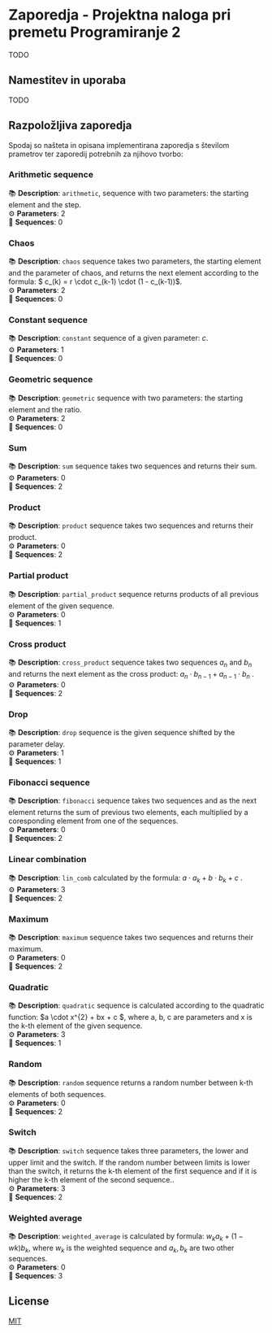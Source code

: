 # Zaporedja - Projektna naloga pri premetu Programiranje 2

TODO
## Namestitev in uporaba
TODO
## Razpoložljiva zaporedja
Spodaj so našteta in opisana implementirana zaporedja s številom prametrov ter zaporedij potrebnih za njihovo tvorbo:

### Arithmetic sequence

📚 **Description**: `arithmetic`, sequence with two parameters: the starting element and the step.<br>⚙️ **Parameters**:   2 <br>🚀 **Sequences**:   0  


### Chaos

📚 **Description**: `chaos` sequence takes two parameters, the starting element and the parameter of chaos, and returns the next element according to the formula: $ c_(k) = r \cdot c_(k-1) \cdot (1 - c_(k-1))$. <br>⚙️ **Parameters**:   2  <br>🚀 **Sequences**:   0


 ### Constant sequence

📚 **Description**: `constant` sequence of a given parameter: $c$. <br>⚙️ **Parameters**:   1  <br>🚀 **Sequences**:   0   


 
### Geometric sequence

📚 **Description**: `geometric` sequence with two parameters: the starting element and the ratio. <br>⚙️ **Parameters**:   2  <br>🚀 **Sequences**:   0 



### Sum

📚 **Description**: `sum` sequence takes two sequences and returns their sum. <br>⚙️ **Parameters**:   0 <br>🚀 **Sequences**:   2   
 


 ### Product

📚 **Description**: `product` sequence takes two sequences and returns their product. <br>⚙️ **Parameters**:   0  <br>🚀 **Sequences**:   2 

 

 ### Partial product
 
📚 **Description**: `partial_product` sequence returns products of all previous element of the given sequence. <br>⚙️ **Parameters**:   0  <br>🚀 **Sequences**:   1
 

### Cross product
 
 📚 **Description**: `cross_product` sequence takes two sequences $a_n$ and $b_n$ and returns the next element as the cross product:  $a_n \cdot b_{n-1} + a_{n-1} \cdot b_n$ . <br>⚙️ **Parameters**:   0  <br>🚀 **Sequences**:   2


### Drop
 
 📚 **Description**: `drop` sequence is the given sequence shifted by the parameter delay. <br>⚙️ **Parameters**:   1  <br>🚀 **Sequences**:   1


### Fibonacci sequence
 
 📚 **Description**: `fibonacci` sequence takes two sequences and as the next element returns the sum of previous two elements, each multiplied by a coresponding element from one of the sequences. <br>⚙️ **Parameters**:   0  <br>🚀 **Sequences**:   2


### Linear combination
 
 📚 **Description**: `lin_comb` calculated by the formula: $a \cdot a_k + b \cdot b_k + c$ . <br>⚙️ **Parameters**:   3  <br>🚀 **Sequences**:   2


### Maximum

📚 **Description**: `maximum` sequence takes two sequences and returns their maximum. <br>⚙️ **Parameters**:   0  <br>🚀 **Sequences**:   2

### Quadratic

📚 **Description**: `quadratic` sequence is calculated according to the quadratic function: $a \cdot x^{2} + bx + c $, where a, b, c are parameters and x is the k-th element of the given sequence. <br>⚙️ **Parameters**:   3  <br>🚀 **Sequences**:   1



### Random

📚 **Description**: `random` sequence returns a random number between k-th elements of both sequences. <br>⚙️ **Parameters**:   0  <br>🚀 **Sequences**:   2



### Switch

📚 **Description**: `switch` sequence takes three parameters, the lower and upper limit and the switch. If the random number between limits is lower than the switch, it returns the k-th element of the first sequence and if it is higher the k-th element of the second sequence.. <br>⚙️ **Parameters**:   3  <br>🚀 **Sequences**:   2


### Weighted average

📚 **Description**: `weighted_average` is calculated by formula: $w_{k} a_{k} + (1-wk) b_{k}$, where $w_k$ is the weighted sequence and $a_k, b_k$ are two other sequences. <br>⚙️ **Parameters**:   0  <br>🚀 **Sequences**:   3



## License
[MIT](https://choosealicense.com/licenses/mit/)

